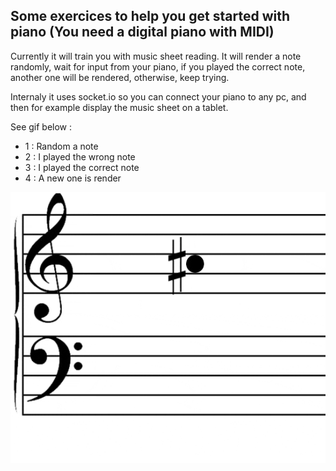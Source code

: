 ## Some exercices to help you get started with piano (You need a digital piano with MIDI)

Currently it will train you with music sheet reading. It will render a note randomly, wait for input from your piano, if you played the correct note, another one will be rendered, otherwise, keep trying.

Internaly it uses socket.io so you can connect your piano to any pc, and then for example display the music sheet on a tablet.

See gif below :
* 1 : Random a note
* 2 : I played the wrong note
* 3 : I played the correct note
* 4 : A new one is render

![alt tag](https://raw.githubusercontent.com/AlexGaspar/piano-playground/master/piano.gif)
